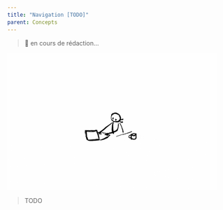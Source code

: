 ```yaml
---
title: "Navigation [TODO]"
parent: Concepts
---
```


> 🚧 en cours de rédaction...

![SynApps](../assets/under-progress.gif)


> TODO

